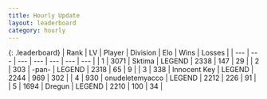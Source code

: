 ```yaml
---
title: Hourly Update
layout: leaderboard
category: hourly
---
```


{: .leaderboard}
| Rank | LV | Player | Division | Elo | Wins | Losses |
| --- | --- | --- | --- | --- | --- | --- |
| <span data-change="0">1</span> | 3071 | <span title="ID: 353063">Sktima</span> | LEGEND | <span data-change="0">2338</span> | <span data-change="0">147</span> | <span data-change="0">29</span> |
| <span data-change="0">2</span> | 303 | <span title="ID: 719486">-pan-</span> | LEGEND | <span data-change="-14">2318</span> | <span data-change="0">65</span> | <span data-change="1">9</span> |
| <span data-change="0">3</span> | 338 | <span title="ID: 773025">Innocent Key</span> | LEGEND | <span data-change="-13">2244</span> | <span data-change="1">969</span> | <span data-change="1">302</span> |
| <span data-change="0">4</span> | 930 | <span title="ID: 188640">onudeletemyacco</span> | LEGEND | <span data-change="0">2212</span> | <span data-change="0">226</span> | <span data-change="0">91</span> |
| <span data-change="0">5</span> | 1694 | <span title="ID: 337810">Dregun</span> | LEGEND | <span data-change="0">2210</span> | <span data-change="0">100</span> | <span data-change="0">34</span> |